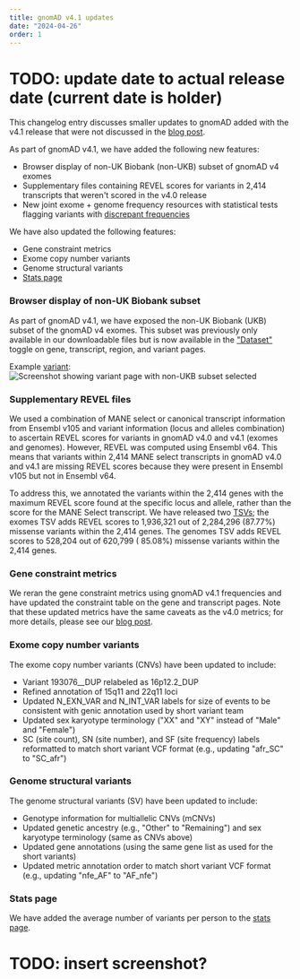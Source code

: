 ```yaml
---
title: gnomAD v4.1 updates
date: "2024-04-26"
order: 1
---
```


# TODO: update date to actual release date (current date is holder)

This changelog entry discusses smaller updates to gnomAD added with the v4.1 release that were not discussed in the [blog post](https://gnomad.broadinstitute.org/news/2024-04-gnomad-v4-1/).

<!-- end_excerpt -->

As part of gnomAD v4.1, we have added the following new features:
- Browser display of non-UK Biobank (non-UKB) subset of gnomAD v4 exomes
- Supplementary files containing REVEL scores for variants in 2,414 transcripts that weren't scored in the v4.0 release
- New joint exome + genome frequency resources with statistical tests flagging variants with [discrepant frequencies](https://gnomad.broadinstitute.org/help/combined-freq-stats)

We have also updated the following features:
- Gene constraint metrics
- Exome copy number variants
- Genome structural variants
- [Stats page](https://gnomad.broadinstitute.org/stats)

### Browser display of non-UK Biobank subset
As part of gnomAD v4.1, we have exposed the non-UK Biobank (UKB) subset of the gnomAD v4 exomes. This subset was previously only available in our downloadable files but is now available in the ["Dataset"](https://gnomad.broadinstitute.org/help/dataset-selection) toggle on gene, transcript, region, and variant pages.

Example [variant](https://gnomad.broadinstitute.org/variant/1-55051215-G-GA?dataset=gnomad_r4_non_ukb):
![Screenshot showing variant page with non-UKB subset selected](../images/2024/non_ukb_variant.png "Non-UKB variant example")

### Supplementary REVEL files
We used a combination of MANE select or canonical transcript information from Ensembl v105 and variant information (locus and alleles combination) to ascertain REVEL scores for variants in gnomAD v4.0 and v4.1 (exomes and genomes). However, REVEL was computed using Ensembl v64. This means that variants within 2,414 MANE select transcripts in gnomAD v4.0 and v4.1 are missing REVEL scores because they were present in Ensembl v105 but not in Ensembl v64.

To address this, we annotated the variants within the 2,414 genes with the maximum REVEL score found at the specific locus and allele, rather than the score for the MANE Select transcript. We have released two [TSVs](https://gnomad.broadinstitute.org/downloads#v4-resources); the exomes TSV adds REVEL scores to 1,936,321 out of 2,284,296 (87.77%) missense variants within the 2,414 genes. The genomes TSV adds REVEL scores to 528,204 out of 620,799 ( 85.08%) missense variants within the 2,414 genes.

### Gene constraint metrics
We reran the gene constraint metrics using gnomAD v4.1 frequencies and have updated the constraint table on the gene and transcript pages. Note that these updated metrics have the same caveats as the v4.0 metrics; for more details, please see our [blog post](https://gnomad.broadinstitute.org/news/2024-03-gnomad-v4-0-gene-constraint/).

### Exome copy number variants
The exome copy number variants (CNVs) have been updated to include:

- Variant 193076__DUP relabeled as 16p12.2_DUP
- Refined annotation of 15q11 and 22q11 loci
- Updated N_EXN_VAR and N_INT_VAR labels for size of events to be consistent with genic annotation used by short variant team
- Updated sex karyotype terminology ("XX" and "XY" instead of "Male" and "Female")
- SC (site count), SN (site number), and SF (site frequency) labels reformatted to match short variant VCF format (e.g., updating "afr_SC" to "SC_afr")

### Genome structural variants
The genome structural variants (SV) have been updated to include:

- Genotype information for multiallelic CNVs (mCNVs)
- Updated genetic ancestry (e.g., "Other" to "Remaining") and sex karyotype terminology (same as CNVs above)
- Updated gene annotations (using the same gene list as used for the short variants)
- Updated metric annotation order to match short variant VCF format (e.g., updating "nfe_AF" to "AF_nfe")

### Stats page
We have added the average number of variants per person to the [stats page](https://gnomad.broadinstitute.org/stats).

# TODO: insert screenshot?